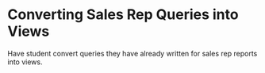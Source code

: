 # Converting Sales Rep Queries into Views

Have student convert queries they have already written for sales rep reports into views.